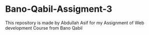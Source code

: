 # Bano-Qabil-Assigment-3
This repository is made by Abdullah Asif for my Assignment of Web development Course from Bano Qabil
